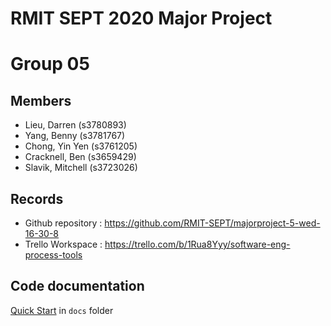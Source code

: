 # RMIT SEPT 2020 Major Project

# Group 05

## Members
* Lieu, Darren (s3780893)
* Yang, Benny (s3781767)
* Chong, Yin Yen (s3761205)
* Cracknell, Ben (s3659429)
* Slavik, Mitchell (s3723026)

## Records

* Github repository : https://github.com/RMIT-SEPT/majorproject-5-wed-16-30-8
* Trello Workspace : https://trello.com/b/1Rua8Yyy/software-eng-process-tools


## Code documentation

[Quick Start](/docs/README.md) in `docs` folder

